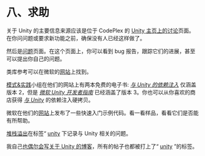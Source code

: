 # 八、求助

关于 Unity 的主要信息来源应该是位于 CodePlex 的 [Unity 主页上的](http://unity.codeplex.com/discussions)[讨论](http://unity.codeplex.com/discussions)页面。在你问问题或要求新功能之前，确保没有人已经这样做了。

然后是[问题](http://unity.codeplex.com/workitem/list/basic)页面。在这个页面上，你可以看到 bug 报告，跟踪它们的进展，甚至可以提出你自己的问题。

类库参考可以在微软的[网站](http://msdn.microsoft.com/en-us/library/dn170424.aspx)上找到。

[模式&实践](http://unity.codeplex.com/workitem/list/basic)小组在他们的网站上有两本免费的电子书: [*与 Unity 的依赖注入*](http://unity.codeplex.com/documentation) 仅涵盖版本 2，但是 [*微软 Unity 开发者指南*](http://unity.codeplex.com/downloads/get/668970) 已经涵盖了版本 3。你也可以从你喜欢的商店获得 [*与 Unity*](http://unity.codeplex.com/documentation) 的依赖注入硬拷贝。

微软在他们的[网站](http://www.microsoft.com/en-us/download/details.aspx?id=38788)上发布了一些快速入门示例代码。看一看样品，看看它们是否能有所帮助。

[堆栈溢出](http://stackoverflow.com/questions/tagged/unity)在标签“ [unity](http://stackoverflow.com/questions/tagged/unity) 下记录与 Unity 相关的问题。

我自己[也偶尔会写关于 Unity 的博客](http://weblogs.asp.net/ricardoperes/Tags/Unity)，所有的帖子也都被打上了“ [unity](http://weblogs.asp.net/ricardoperes/Tags/Unity) ”的标签。